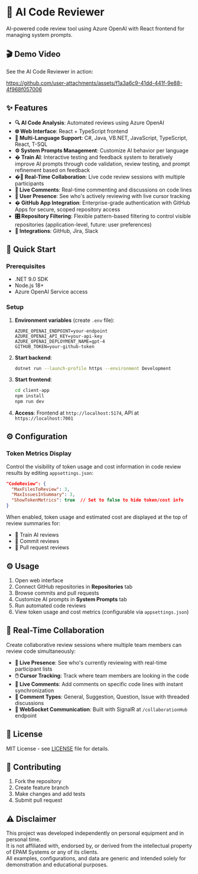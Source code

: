 # 🤖 AI Code Reviewer

AI-powered code review tool using Azure OpenAI with React frontend for managing system prompts.

## 🎬 Demo Video

See the AI Code Reviewer in action:

https://github.com/user-attachments/assets/f1a3a6c9-41dd-441f-9e88-4f968f057006

## ✨ Features

- **🔍 AI Code Analysis**: Automated reviews using Azure OpenAI
- **🌐 Web Interface**: React + TypeScript frontend
- **🎯 Multi-Language Support**: C#, Java, VB.NET, JavaScript, TypeScript, React, T-SQL
- **⚙️ System Prompts Management**: Customize AI behavior per language
- **� Train AI**: Interactive testing and feedback system to iteratively improve AI prompts through code validation, review testing, and prompt refinement based on feedback
- **�🤝 Real-Time Collaboration**: Live code review sessions with multiple participants
- **💬 Live Comments**: Real-time commenting and discussions on code lines
- **👥 User Presence**: See who's actively reviewing with live cursor tracking
- **� GitHub App Integration**: Enterprise-grade authentication with GitHub Apps for secure, scoped repository access
- **🎛️ Repository Filtering**: Flexible pattern-based filtering to control visible repositories (application-level, future: user preferences)
- **🔗 Integrations**: GitHub, Jira, Slack

## 🚀 Quick Start

### Prerequisites

- .NET 9.0 SDK
- Node.js 18+
- Azure OpenAI Service access

### Setup

1. **Environment variables** (create `.env` file):

   ```env
   AZURE_OPENAI_ENDPOINT=your-endpoint
   AZURE_OPENAI_API_KEY=your-api-key
   AZURE_OPENAI_DEPLOYMENT_NAME=gpt-4
   GITHUB_TOKEN=your-github-token
   ```

2. **Start backend**:

   ```bash
   dotnet run --launch-profile https --environment Development
   ```

3. **Start frontend**:

   ```bash
   cd client-app
   npm install
   npm run dev
   ```

4. **Access**: Frontend at `http://localhost:5174`, API at `https://localhost:7001`

## ⚙️ Configuration

### Token Metrics Display

Control the visibility of token usage and cost information in code review results by editing `appsettings.json`:

```json
"CodeReview": {
  "MaxFilesToReview": 3,
  "MaxIssuesInSummary": 3,
  "ShowTokenMetrics": true  // Set to false to hide token/cost info
}
```

When enabled, token usage and estimated cost are displayed at the top of review summaries for:

- 🧠 Train AI reviews
- 📝 Commit reviews
- 🔀 Pull request reviews

## ⚙️ Usage

1. Open web interface
2. Connect GitHub repositories in **Repositories** tab
3. Browse commits and pull requests
4. Customize AI prompts in **System Prompts** tab
5. Run automated code reviews
6. View token usage and cost metrics (configurable via `appsettings.json`)

## 🤝 Real-Time Collaboration

Create collaborative review sessions where multiple team members can review code simultaneously:

- **👥 Live Presence**: See who's currently reviewing with real-time participant lists
- **🖱️ Cursor Tracking**: Track where team members are looking in the code
- **💬 Live Comments**: Add comments on specific code lines with instant synchronization
- **🎨 Comment Types**: General, Suggestion, Question, Issue with threaded discussions
- **🔄 WebSocket Communication**: Built with SignalR at `/collaborationHub` endpoint

## 📄 License

MIT License - see [LICENSE](LICENSE) file for details.

## 🤝 Contributing

1. Fork the repository
2. Create feature branch
3. Make changes and add tests
4. Submit pull request

## ⚠️ Disclaimer

This project was developed independently on personal equipment and in personal time.  
It is not affiliated with, endorsed by, or derived from the intellectual property of EPAM Systems or any of its clients.  
All examples, configurations, and data are generic and intended solely for demonstration and educational purposes.

